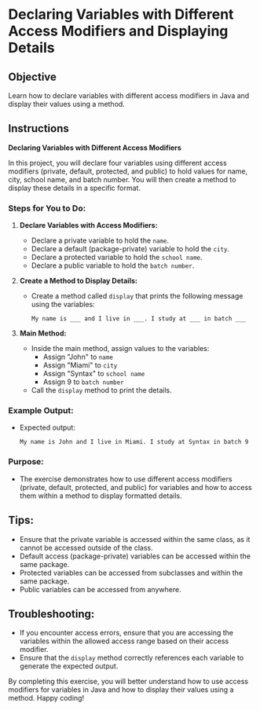 # Declaring Variables with Different Access Modifiers and Displaying Details

## Objective
Learn how to declare variables with different access modifiers in Java and display their values using a method.

## Instructions

**Declaring Variables with Different Access Modifiers**

In this project, you will declare four variables using different access modifiers (private, default, protected, and public) to hold values for name, city, school name, and batch number. You will then create a method to display these details in a specific format.

### Steps for You to Do:

1. **Declare Variables with Access Modifiers:**
    - Declare a private variable to hold the `name`.
    - Declare a default (package-private) variable to hold the `city`.
    - Declare a protected variable to hold the `school name`.
    - Declare a public variable to hold the `batch number`.

2. **Create a Method to Display Details:**
    - Create a method called `display` that prints the following message using the variables:
      ```
      My name is ___ and I live in ___. I study at ___ in batch ___
      ```

3. **Main Method:**
    - Inside the main method, assign values to the variables:
        - Assign "John" to `name`
        - Assign "Miami" to `city`
        - Assign "Syntax" to `school name`
        - Assign 9 to `batch number`
    - Call the `display` method to print the details.

### Example Output:

- Expected output:
  ```
  My name is John and I live in Miami. I study at Syntax in batch 9
  ```

### Purpose:

- The exercise demonstrates how to use different access modifiers (private, default, protected, and public) for variables and how to access them within a method to display formatted details.

## Tips:
- Ensure that the private variable is accessed within the same class, as it cannot be accessed outside of the class.
- Default access (package-private) variables can be accessed within the same package.
- Protected variables can be accessed from subclasses and within the same package.
- Public variables can be accessed from anywhere.

## Troubleshooting:
- If you encounter access errors, ensure that you are accessing the variables within the allowed access range based on their access modifier.
- Ensure that the `display` method correctly references each variable to generate the expected output.

By completing this exercise, you will better understand how to use access modifiers for variables in Java and how to display their values using a method. Happy coding!
